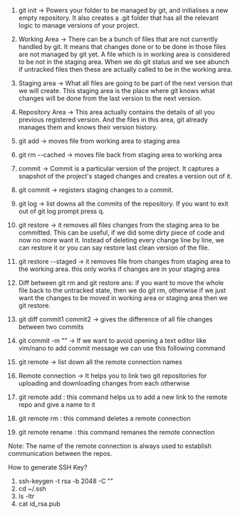 1. git init -> Powers your folder to be managed by git, and initialises a new empty repository. It also creates a .git folder that has all the relevant logic to manage versions of your project.

2. Working Area -> There can be a bunch of files that are not currently handled by git. It means that changes done or to be done in those files are not managed by git yet. A file which is in working area is considered to be not in the staging area. When we do git status and we see abunch if untracked files then these are actually called to be in the working area.

3. Staging area -> What all files are going to be part of the next version that we will create. This staging area is the place where git knows what changes will be done from the last version to the next version.

4. Repository Area -> This area actually contains the details of all you previous registered version. And the files in this area, git already manages them and knows their version history.

5. git add <file> -> moves file from working area to staging area

6. git rm --cached <file> -> moves file back from staging area to working area

7. commit -> Commit is a particular version of the project. It captures a snapshot of the project's staged changes and creates a version out of it.

8. git commit -> registers staging changes to a commit.

9. git log -> list downs all the commits of the repository. If you want to exit out of git log prompt press q.

10. git restore <file> -> it removes all files changes from the staging area to be committed. This can be useful, if we did some dirty piece of code and now no more want it. Instead of deleting every change line by line, we can restore it or you can say restore last clean version of the file.

11. git restore --staged <file> -> it removes file from changes from staging area to the working area. this only works if changes are in your staging area

12. Diff between git rm and git restore ans: if you want to move the whole file back to the untracked state, then we do git rm, otherwise if we just want the changes to be moved in working area or staging area then we git restore.

13. git diff commit1 commit2 -> gives the difference of all file changes between two commits

14. git commit -m "<your commit message>" -> If we want to avoid opening a text editor like vim/nano to add commit message we can use this following command

15. git remote -> list down all the remote connection names

16. Remote connection -> It helps you to link two git repositories for uploading and downloading changes from each otherwise

17. git remote add <name of remote> <link of the remote> : this command helps us to add a new link to the remote repo and give a name to it

18. git remote rm <name of remote> : this command deletes a remote connection

19. git remote rename <olanme> <newname> : this command remanes the remote connection

Note: The name of the remote connection is always used to establish communication between the repos.



How to generate SSH Key?

1. ssh-keygen -t rsa -b 2048 -C "<comment>"
2. cd ~/.ssh
3. ls -ltr
4. cat id_rsa.pub